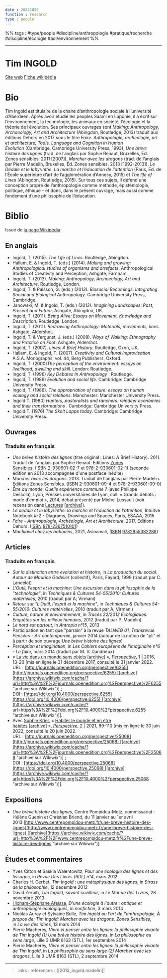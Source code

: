 ```yaml
---
date : 20221026
function : research
type : people
---
```


%% tags : #type/people #discipline/anthropologie #pratique/recherche #discipline/écologie #aoi/environnement %%

---

Tim INGOLD
===
[Site web](https://www.timingold.com/)
[Fiche wikipédia](https://fr.wikipedia.org/wiki/Tim_Ingold)

# Bio
Tim Ingold est titulaire de la chaire d’anthropologie sociale à l’université d’Aberdeen. Après avoir étudié les peuples Saami en Laponie, il a écrit sur l’environnement, la technologie, les animaux en société, l’écologie et la théorie de l’évolution. Ses principaux ouvrages sont _Making: Anthropology, Archaeology, Art and Architecture_ (Abingdon, Routledge, 2013) traduit aux éditions Dehors en 2017 sous le titre _Faire. Anthropologie, archéologie, art et architecture, Tools, Language and Cognition in Human Evolution_ (Cambridge, Cambridge University Press, 1993), _Une brève histoire des lignes_ (trad. de l’anglais par Sophie Renaut, Bruxelles, Éd. Zones sensibles, 2011 [2007]), _Marcher avec les dragons_ (trad. de l’anglais par Pierre Madelin, Bruxelles, Éd. Zones sensibles, 2013 [1992-2013]), _Le Dédale et le labyrinthe. La marche et l’éducation de l’attention_ (Paris, Éd. de l’École supérieure d’art de l’agglomération d’Annecy, 2015) et _The life of Lines_ (Abingdon, Routledge, 2015). Sur tous ces sujets, il défend une conception propre de l’anthropologie comme méthode, épistémologie, politique, éthique – et donc, dans le présent ouvrage, mais aussi comme fondement d’une philosophie de l’éducation.
# Biblio
Issue de [la page Wikipédia](https://fr.wikipedia.org/wiki/Tim_Ingold)
## En anglais

-   Ingold, T. (2015). _The Life of Lines_. Routledge, Abingdon.
-   Hallam, E. & Ingold, T. (eds.) (2014). _Making and growing: Anthropological studies of organisms and artefacts_. Anthropological Studies of Creativity and Perception, Ashgate, Farnham.
-   Ingold, T. (2013). _Making: Anthropology, Archaeology, Art and Architecture_. Routledge, London.
-   Ingold, T. & Palsson, G. (eds.) (2013). _Biosocial Becomings: Integrating Social and Biological Anthropology_. Cambridge University Press, Cambridge.
-   Janowski, M. & Ingold, T. (eds.) (2012). _Imagining Landscapes: Past, Present and Future_. Ashgate, Abingdon, UK.
-   Ingold, T. (2011). _Being Alive: Essays on Movement, Knowledge and Description_. Routledge, London.
-   Ingold, T. (2011). _Redrawing Anthropology: Materials, movements, lines_. Ashgate, Aldershot.
-   Ingold, T. & Vergunst, J. (eds.) (2008). _Ways of Walking: Ethnography and Practice on Foot_. Ashgate, Aldershot.
-   Ingold, T. (2007). _Lines: A Brief History_. Routledge, Oxon, UK.
-   Hallam, E. & Ingold, T. (2007). _Creativity and Cultural Improvisation_. A.S.A. Monographs, vol. 44, Berg Publishers, Oxford.
-   Ingold, T. (2000)_The perception of the environment: essays on livelihood, dwelling and skill_. London: Routledge.
-   Ingold, T. (1996) _Key Debates In Anthropology_ . Routledge.
-   Ingold, T. (1986) _Evolution and social life_. Cambridge: Cambridge University Press.
-   Ingold, T. (1986). _The appropriation of nature: essays on human ecology and social relations_. Manchester: Manchester University Press.
-   Ingold T. (1980) _Hunters, pastoralists and ranchers: reindeer economies and their transformations_ . Cambridge: Cambridge University Press.
-   Ingold T. (1976) _The Skolt Lapps today_. Cambridge: Cambridge University Press.

## Ouvrages
### Traduits en français

-   _Une brève histoire des lignes_ (titre original : Lines: A Brief History). 2011. Traduit de l'anglais par Sophie Renaut. Editions [Zones Sensibles](https://fr.wikipedia.org/wiki/Zones_Sensibles "Zones Sensibles"). ([ISBN](https://fr.wikipedia.org/wiki/International_Standard_Book_Number "International Standard Book Number") [2-930601-02-7](https://fr.wikipedia.org/wiki/Sp%C3%A9cial:Ouvrages_de_r%C3%A9f%C3%A9rence/2-930601-02-7 "Spécial:Ouvrages de référence/2-930601-02-7") et [978-2-930601-02-1](https://fr.wikipedia.org/wiki/Sp%C3%A9cial:Ouvrages_de_r%C3%A9f%C3%A9rence/978-2-930601-02-1 "Spécial:Ouvrages de référence/978-2-930601-02-1")) (seconde édition en 2013 accompagnée d'une postface inédite)
-   _Marcher avec les dragons_. 2013. Traduit de l'anglais par Pierre Madelin. Editions [Zones Sensibles](https://fr.wikipedia.org/wiki/Zones_Sensibles "Zones Sensibles"). ([ISBN](https://fr.wikipedia.org/wiki/International_Standard_Book_Number "International Standard Book Number") [2-930601-09-4](https://fr.wikipedia.org/wiki/Sp%C3%A9cial:Ouvrages_de_r%C3%A9f%C3%A9rence/2-930601-09-4 "Spécial:Ouvrages de référence/2-930601-09-4") et [978-2-930601-09-0](https://fr.wikipedia.org/wiki/Sp%C3%A9cial:Ouvrages_de_r%C3%A9f%C3%A9rence/978-2-930601-09-0 "Spécial:Ouvrages de référence/978-2-930601-09-0"))
-   _Être au monde. Quelle expérience commune ?_ (avec Philippe Descola)_,_ Lyon, Presses universitaires de Lyon, coll. « Grands débats : mode d'emploi », 2014, débat présenté par Michel Lussault (voir recension dans [Lectures](http://lectures.revues.org/16646) [[archive](https://archive.wikiwix.com/cache/?url=http%3A%2F%2Flectures.revues.org%2F16646 "archive sur Wikiwix")]).
-   _Le dédale et le labyrinthe: la marche et l'éduction de l'attention_, Intuitve Notebook #-2 - Diagrams, Drawings and Spaces, Paris, ESAAA, 2015
-   _Faire - Anthropologie, Archéologie, Art et Architecture_. 2017. Editions Dehors. ([ISBN](https://fr.wikipedia.org/wiki/International_Standard_Book_Number "International Standard Book Number") [978-2367510101](https://fr.wikipedia.org/wiki/Sp%C3%A9cial:Ouvrages_de_r%C3%A9f%C3%A9rence/978-2367510101 "Spécial:Ouvrages de référence/978-2367510101"))
-   _Machiavel chez les babouins_, 2021, Asinamali, ([ISBN](https://fr.wikipedia.org/wiki/International_Standard_Book_Number "International Standard Book Number") [9782955382288](https://fr.wikipedia.org/wiki/Sp%C3%A9cial:Ouvrages_de_r%C3%A9f%C3%A9rence/9782955382288 "Spécial:Ouvrages de référence/9782955382288"))

## Articles

### Traduits en français

-   _Sur la distinction entre évolution et histoire_, in _La production du social. Autour de Maurice Godelier_ (collectif), Paris, Fayard, 1999 (traduit par C. Lancelot)
-   _L'Outil, l'esprit et la machine: Une excursion dans la philosophie de la "technologie"_, in _Techniques & Cultures 54-55/2010: Cultures matérielles_, 2010 (traduit par A; Virmani)
-   _Retour sur "L'Outil, l'esprit et la machine"_, in _Techniques & Cultures 54-55/2010: Cultures matérielles_, 2010 (traduit par A; Virmani)
-   _Culture, nature et environnement_, in _Tracés 22/2012 Ecologiques. Enquêtes sur les milieux humains_, 2012 (traduit par P. Madelin)
-   _Le nord est partout_, in _Antropia n°15_, 2013
-   Participation en tant que "parrain" à la revue _TALWEG 01, Transrevue. Pensées - Art contemporain_, janvier 2014 (autour de la notion de "pli" et à partir de son ouvrage _Une brève histoire des lignes_)
-   _Perception et imagination_, in _Les Cahiers européens de l'imaginaire n°6 - Le fake_, mars 2014 (traduit par M. V. Dandrieux)
-  « [La vie dans un monde sans objets](https://journals.openedition.org/perspective/6255) [[archive](https://archive.wikiwix.com/cache/?url=https%3A%2F%2Fjournals.openedition.org%2Fperspective%2F6255 "archive sur Wikiwix")] », _[Perspective](https://fr.wikipedia.org/wiki/Perspective_(revue) "Perspective (revue)")_, 1 | 2016, 13-20 [mis en ligne le 31 décembre 2017, consulté le 31 janvier 2022. URL : [http://journals.openedition.org/perspective/6255](http://journals.openedition.org/perspective/6255) [[archive](https://archive.wikiwix.com/cache/?url=http%3A%2F%2Fjournals.openedition.org%2Fperspective%2F6255 "archive sur Wikiwix")] ; DOI : [https://doi.org/10.4000/perspective.6255](https://doi.org/10.4000/perspective.6255) [[archive](https://archive.wikiwix.com/cache/?url=https%3A%2F%2Fdoi.org%2F10.4000%2Fperspective.6255 "archive sur Wikiwix")]].
-   Avec [Sophie Krier](https://fr.wikipedia.org/w/index.php?title=Sophie_Krier&action=edit&redlink=1 "Sophie Krier (page inexistante)"), « [Habiter le monde et en être habités](https://journals.openedition.org/perspective/25068#ftn3) [[archive](https://archive.wikiwix.com/cache/?url=https%3A%2F%2Fjournals.openedition.org%2Fperspective%2F25068%23ftn3 "archive sur Wikiwix")] », _[Perspective](https://fr.wikipedia.org/wiki/Perspective_(revue) "Perspective (revue)")_, 2 | 2021, 89-110 [mis en ligne le 30 juin 2022, consulté le 20 juin 2022. URL : [http://journals.openedition.org/perspective/25068](http://journals.openedition.org/perspective/25068) [[archive](https://archive.wikiwix.com/cache/?url=http%3A%2F%2Fjournals.openedition.org%2Fperspective%2F25068 "archive sur Wikiwix")] ; DOI : [https://doi.org/10.4000/perspective.25068](https://doi.org/10.4000/perspective.25068) [[archive](https://archive.wikiwix.com/cache/?url=https%3A%2F%2Fdoi.org%2F10.4000%2Fperspective.25068 "archive sur Wikiwix")]].

## Expositions

-   _Une brève histoire des lignes_, Centre Pompidou-Metz, commissariat : Hélène Guenin et Christian Briend, du 11 janvier au 1er avril 2013 [http://www.centrepompidou-metz.fr/une-breve-histoire-des-lignes](http://www.centrepompidou-metz.fr/une-breve-histoire-des-lignes) [[archive](https://archive.wikiwix.com/cache/?url=http%3A%2F%2Fwww.centrepompidou-metz.fr%2Fune-breve-histoire-des-lignes "archive sur Wikiwix")]

## Études et commentaires
-   Yves Citton et Saskia Walentowitz, _Pour une écologie des lignes et des tissages_, in _Revue Des Livres (RDL) n°4_, mars 2012
-   Charles H. Gerbet, _Tim Ingold : une métaphysique des lignes_, in _Strass de la philosophie_, 12 décembre 2012
-   David Zerbib, _Tim Ingold, savant cueilleur_, in _Le Monde des Livres_, 28 novembre 2013
-   [Hicham-Stéphane Afeissa](https://fr.wikipedia.org/wiki/Hicham-St%C3%A9phane_Afeissa "Hicham-Stéphane Afeissa"), _D'une écologie à l'autre : optique et anthropologie écologiques_, in _nonfiction_, 3 mars 2014
-   Nicolas Auray et Sylvaine Bulle, _Tim Ingold ou l'art de l'anthropologie. À propos de: Tim Ingold; Marcher avec les dragons, Zones Sensibles_, in _La vie des idées_, 13 mars 2014
-   Pierre Macherey, _Vivre et penser entre les lignes: la philosophie vivante de Tim Ingold (1) Une brève histoire des lignes_, in _La philosophie au sens large_, Lille 3 UMR 8163 (STL), 1er septembre 2014
-   Pierre Macherey, _Vivre et penser entre les lignes: la philosophie vivante de Tim Ingold_, in _La philosophie au sens large (2) Marcher avec les dragons_, Lille 3 UMR 8163 (STL), 2 septembre 2014


---
> links : 
> references :  [[2013_ingold.madelin]]